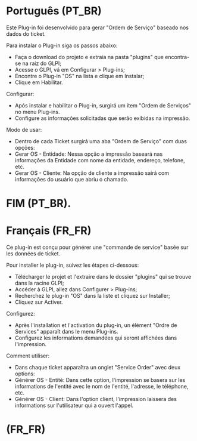 # Português (PT_BR)

Este Plug-in foi desenvolvido para gerar "Ordem de Serviço" baseado nos dados do ticket.

Para instalar o Plug-in siga os passos abaixo:

- Faça o download do projeto e extraia na pasta "plugins" que encontra-se na raiz do GLPI;
- Acesse o GLPI, vá em Configurar > Plug-ins;
- Encontre o Plug-in "OS" na lista e clique em Instalar;
- Clique em Habilitar.

Configurar:

- Após instalar e habilitar o Plug-in, surgirá um ítem "Ordem de Serviços" no menu Plug-ins.
- Configure as informações solicitadas que serão exibidas na impressão.

Modo de usar:

- Dentro de cada Ticket surgirá uma aba "Ordem de Serviço" com duas opções:
- Gerar OS - Entidade: Nessa opção a impressão baseará nas informações da Entidade com nome da entidade, endereço, telefone, etc.
- Gerar OS - Cliente: Na opção de cliente a impressão sairá com informações do usuário que abriu o chamado.

# FIM (PT_BR).

# Français (FR_FR)

Ce plug-in est conçu pour générer une "commande de service" basée sur les données de ticket.

Pour installer le plug-in, suivez les étapes ci-dessous:

- Télécharger le projet et l'extraire dans le dossier "plugins" qui se trouve dans la racine GLPI;
- Accéder à GLPI, allez dans Configurer > Plug-ins;
- Recherchez le plug-in "OS" dans la liste et cliquez sur Installer;
- Cliquez sur Activer.

Configurez:

- Après l'installation et l'activation du plug-in, un élément "Ordre de Services" apparaît dans le menu Plug-ins.
- Configurez les informations demandées qui seront affichées dans l'impression.

Comment utiliser:

- Dans chaque ticket apparaîtra un onglet "Service Order" avec deux options:
- Générer OS - Entité: Dans cette option, l'impression se basera sur les informations de l'entité avec le nom de l'entité, l'adresse, le téléphone, etc.
- Générer OS - Client: Dans l'option client, l'impression laissera des informations sur l'utilisateur qui a ouvert l'appel.

# (FR_FR)
